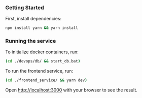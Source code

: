 ### Getting Started

First, install dependencies:

```bash
npm install yarn && yarn install
```

### Running the service

To initialize docker containers, run:
```bash
(cd ./devops/db/ && start_db.bat)
```
To run the frontend service, run:
```bash
(cd ./frontend_service/ && yarn dev)
```
Open [http://localhost:3000](http://localhost:3000) with your browser to see the result.
